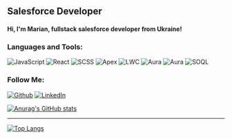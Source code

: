 ## Salesforce Developer
#### Hi, I'm Marian, fullstack salesforce developer from Ukraine!


### Languages and Tools:
![JavaScript](https://img.shields.io/badge/-JavaScript-090909?style=for-the-badge&logo=JavaScript&logoColor=E9D54D)
![React](https://img.shields.io/badge/-React-090909?style=for-the-badge&logo=react&logoColor=097CDB)
![SCSS](https://img.shields.io/badge/-SCSS-090909?style=for-the-badge&logo=sass&logoColor=47C5FB)
![Apex](https://img.shields.io/badge/-Apex-090909?style=for-the-badge&logo=salesforce&logoColor=47C5FB)
![LWC](https://img.shields.io/badge/-LWC-090909?style=for-the-badge&logo=salesforce&logoColor=47C5FB)
![Aura](https://img.shields.io/badge/-lightning-090909?style=for-the-badge&logo=salesforce&logoColor=47C5FB)
![Aura](https://img.shields.io/badge/-visualforce-090909?style=for-the-badge&logo=salesforce&logoColor=47C5FB)
![SOQL](https://img.shields.io/badge/-SOQL/SOSL-090909?style=for-the-badge&logo=mysql&logoColor=F88C00)


### Follow Me:
[![Github](https://img.shields.io/badge/-Github-090909?style=for-the-badge&logo=github&logoColor=fff)](https://github.com/mariankomen)
[![LinkedIn](https://img.shields.io/badge/-LinkedIn-090909?style=for-the-badge&logo=linkedin&logoColor=blue)](https://www.linkedin.com/in/mariankomen/)

[![Anurag's GitHub stats](https://github-readme-stats.vercel.app/api?username=mariankomen&count_private=true&show_icons=true&&theme=tokyonight)](https://github.com/mariankomen/github-readme-stats) 

<hr/>
<div style="width:100%;">

[![Top Langs](https://github-readme-stats.vercel.app/api/top-langs/?username=mariankomen)](https://github.com/anuraghazra/github-readme-stats)

</div>

